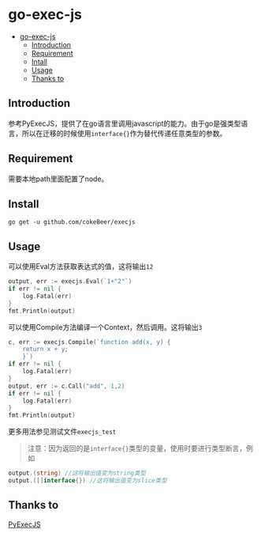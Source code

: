 # go-exec-js
- [go-exec-js](#go-exec-js)
  - [Introduction](#introduction)
  - [Requirement](#requirement)
  - [Intall](#intall)
  - [Usage](#usage)
  - [Thanks to](#thanks-to)
## Introduction
参考PyExecJS，提供了在go语言里调用javascript的能力。由于go是强类型语言，所以在迁移的时候使用`interface{}`作为替代传递任意类型的参数。

## Requirement
需要本地path里面配置了node。

## Install
```
go get -u github.com/cokeBeer/execjs
```
## Usage
可以使用Eval方法获取表达式的值，这将输出`12`
```go
output, err := execjs.Eval(`1+"2"`)
if err != nil {
    log.Fatal(err)
}
fmt.Println(output)
```
可以使用Compile方法编译一个Context，然后调用。这将输出`3`
```go
c, err := execjs.Compile(`function add(x, y) {
    return x + y;
    }`)
if err != nil {
    log.Fatal(err)
}
output, err := c.Call("add", 1,2)
if err != nil {
    log.Fatal(err)
}
fmt.Println(output)
```
更多用法参见测试文件`execjs_test`
> 注意：因为返回的是`interface{}`类型的变量，使用时要进行类型断言，例如
```go
output.(string) //这将输出值变为string类型
output.([]interface{}) //这将输出值变为slice类型
```
## Thanks to
[PyExecJS](https://github.com/doloopwhile/PyExecJS)
